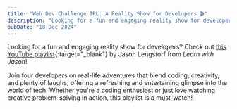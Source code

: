 ```yaml
---
title: "Web Dev Challenge IRL: A Reality Show for Developers 🎬"
description: "Looking for a fun and engaging reality show for developers?"
pubDate: "18 Dec 2024"
---
```


Looking for a fun and engaging reality show for developers? Check out [this YouTube playlist](https://youtube.com/playlist?list=PLz8Iz-Fnk_eTkZvSNWXW_TKZ2UwVirT2M&si=513qwsxi_bY-5Vin){:target="_blank"} by Jason Lengstorf from *Learn with Jason*!  

Join four developers on real-life adventures that blend coding, creativity, and plenty of laughs, offering a refreshing and entertaining glimpse into the world of tech. Whether you're a coding enthusiast or just love watching creative problem-solving in action, this playlist is a must-watch!
